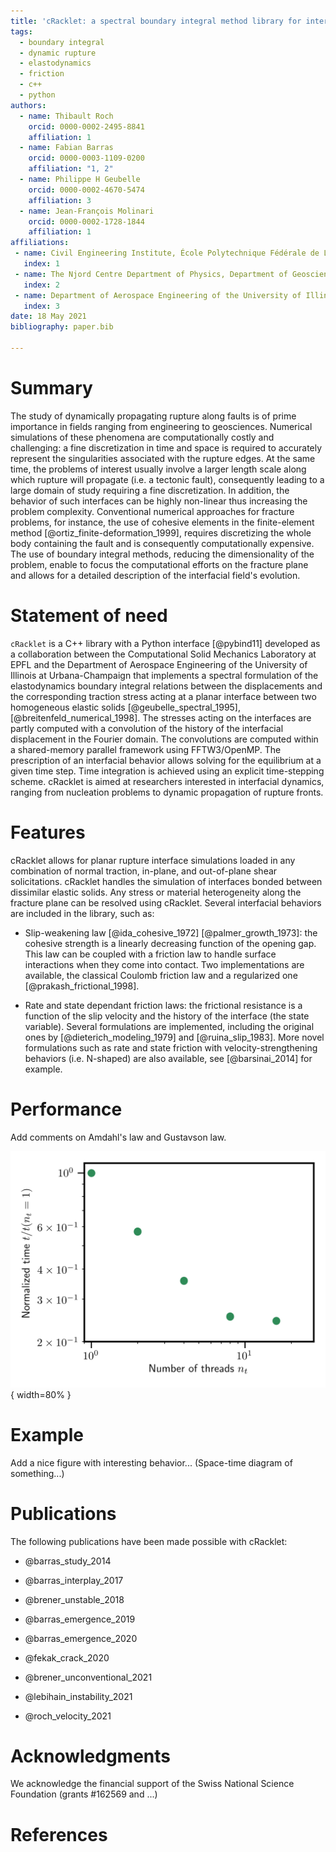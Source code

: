 ```yaml
---
title: 'cRacklet: a spectral boundary integral method library for interfacial rupture simulation'
tags:
  - boundary integral
  - dynamic rupture
  - elastodynamics
  - friction
  - c++
  - python
authors:
  - name: Thibault Roch
    orcid: 0000-0002-2495-8841
    affiliation: 1
  - name: Fabian Barras
    orcid: 0000-0003-1109-0200
    affiliation: "1, 2"
  - name: Philippe H Geubelle
    orcid: 0000-0002-4670-5474
    affiliation: 3
  - name: Jean-François Molinari
    orcid: 0000-0002-1728-1844
    affiliation: 1
affiliations:
 - name: Civil Engineering Institute, École Polytechnique Fédérale de Lausanne, Switzerland
   index: 1
 - name: The Njord Centre Department of Physics, Department of Geosciences, University of Oslo, Norway
   index: 2
 - name: Department of Aerospace Engineering of the University of Illinois at Urbana-Champaign, United States of America
   index: 3
date: 18 May 2021
bibliography: paper.bib

---
```


# Summary

The study of dynamically propagating rupture along faults is of prime importance in fields ranging from engineering to geosciences. Numerical simulations of these phenomena are computationally costly and challenging: a fine discretization in time and space is required to accurately represent the singularities associated with the rupture edges. At the same time, the problems of interest usually involve a larger length scale along which rupture will propagate (i.e. a tectonic fault), consequently leading to a large domain of study requiring a fine discretization. In addition, the behavior of such interfaces can be highly non-linear thus increasing the problem complexity. Conventional numerical approaches for fracture problems, for instance, the use of cohesive elements in the finite-element method [@ortiz_finite-deformation_1999], requires discretizing the whole body containing the fault and is consequently computationally expensive. The use of boundary integral methods, reducing the dimensionality of the problem, enable to focus the computational efforts on the fracture plane and allows for a detailed description of the interfacial field's evolution.

# Statement of need

`cRacklet` is a C++ library with a Python interface [@pybind11] developed as a collaboration between the Computational Solid Mechanics Laboratory at EPFL and the Department of Aerospace Engineering of the University of Illinois at Urbana-Champaign that implements a spectral formulation of the elastodynamics boundary integral relations between the displacements and the corresponding traction stress acting at a planar interface between two homogeneous elastic solids [@geubelle_spectral_1995], [@breitenfeld_numerical_1998]. The stresses acting on the interfaces are partly computed with a convolution of the history of the interfacial displacement in the Fourier domain. The convolutions are computed within a shared-memory parallel framework using FFTW3/OpenMP. The prescription of an interfacial behavior allows solving for the equilibrium at a given time step. Time integration is achieved using an explicit time-stepping scheme. cRacklet is aimed at researchers interested in interfacial dynamics, ranging from nucleation problems to dynamic propagation of rupture fronts.

# Features

cRacklet allows for planar rupture interface simulations loaded in any combination of normal traction, in-plane, and out-of-plane shear solicitations.  cRacklet handles the simulation of interfaces bonded between dissimilar elastic solids. Any stress or material heterogeneity along the fracture plane can be resolved using cRacklet. Several interfacial behaviors are included in the library, such as:

- Slip-weakening law [@ida_cohesive_1972] [@palmer_growth_1973]: the cohesive strength is a linearly decreasing function of the opening gap. This law can be coupled with a friction law to handle surface interactions when they come into contact. Two implementations are available, the classical Coulomb friction law and a regularized one [@prakash_frictional_1998].

- Rate and state dependant friction laws: the frictional resistance is a function of the slip velocity and the history of the interface (the state variable). Several formulations are implemented, including the original ones by [@dieterich_modeling_1979] and [@ruina_slip_1983]. More novel formulations such as rate and state friction with velocity-strengthening behaviors (i.e. N-shaped) are also available, see [@barsinai_2014] for example.

# Performance

Add comments on Amdahl's law and Gustavson law.

![Time required to solve $1e5$ time step with $2^{15}$ discretization points, as a function of the number of threads. Computations were run using the computational facilities of EPFL, here on a node composed of 2 Intel Broadwell processors running at $2.6 GHz$ with 14 cores each.](scalability.png){ width=80% }

# Example

Add a nice figure with interesting behavior... (Space-time diagram of something...)

# Publications

The following publications have been made possible with cRacklet:

- @barras_study_2014

- @barras_interplay_2017

- @brener_unstable_2018

- @barras_emergence_2019

- @barras_emergence_2020

- @fekak_crack_2020

- @brener_unconventional_2021

- @lebihain_instability_2021

- @roch_velocity_2021


# Acknowledgments

We acknowledge the financial support of the Swiss National Science Foundation (grants #162569 and ...)

# References
